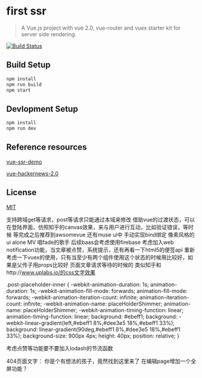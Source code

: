 # first ssr

> A Vue.js project with vue 2.0, vue-router and vuex starter kit for server side rendering.

[![Build Status](https://travis-ci.org/doabit/vue-ssr-starter-kit.svg?branch=master)](https://travis-ci.org/doabit/vue-ssr-starter-kit)

## Build Setup

``` bash
npm install
npm run build
npm start
```

## Devlopment Setup

```bash
npm install
npm run dev
```

## Reference resources

[vue-ssr-demo](https://github.com/yyx990803/vue-ssr-demo)

[vue-hackernews-2.0](https://github.com/vuejs/vue-hackernews-2.0)

## License

[MIT](http://opensource.org/licenses/MIT)


支持跨域get等请求，post等请求只能通过本域来修改
借助vue的过渡状态，可以在登陆界面，仿照知乎的canvas效果，来与用户进行互动，比如验证错误，等时候
等完成之后推荐到awsomevue 还有muse ui中
手动实现bind绑定
像素风格的ui alone MV 唱fade的歌手
后续baas会考虑使用firebase
考虑加入web notification功能，当文章被点赞，系统提示，还有再看一下html5的便签api
重新考虑一下vuex的使用，只有当至少有两个组件使用这个状态的时候用比较好，如果是父传子用props比较好
页面文章请求等待的时候的 类似知乎和http://www.uplabs.io/的css文字效果

.post-placeholder-inner {
    -webkit-animation-duration: 1s;
    animation-duration: 1s;
    -webkit-animation-fill-mode: forwards;
    animation-fill-mode: forwards;
    -webkit-animation-iteration-count: infinite;
    animation-iteration-count: infinite;
    -webkit-animation-name: placeHolderShimmer;
    animation-name: placeHolderShimmer;
    -webkit-animation-timing-function: linear;
    animation-timing-function: linear;
    background: #ebeff1;
    background: -webkit-linear-gradient(left,#ebeff1 8%,#dee3e5 18%,#ebeff1 33%);
    background: linear-gradient(90deg,#ebeff1 8%,#dee3e5 18%,#ebeff1 33%);
    background-size: 900px 4px;
    height: 40px;
    position: relative;
}

考虑点赞等功能要不要加入lodash的节流函数


404页面文字： 你是个有想法的孩子，竟然找到这里来了
在编辑page增加一个全屏功能？